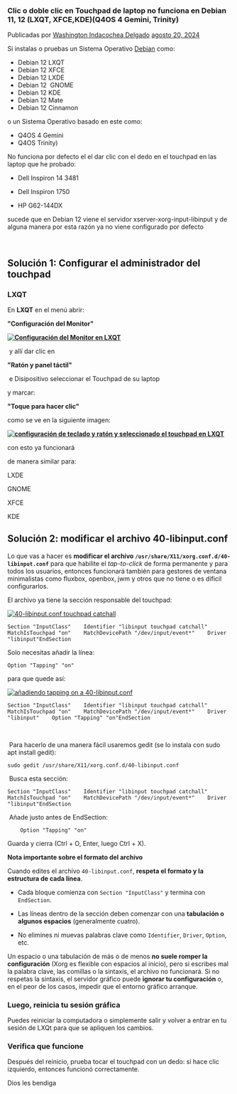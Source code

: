 ### Clic o doble clic en Touchpad de laptop no funciona en Debian 11, 12 (LXQT, XFCE,KDE)(Q4OS 4 Gemini, Trinity)

Publicadas por [Washington Indacochea Delgado](https://www.blogger.com/profile/17773143494819856315 "author profile")  [agosto 20, 2024](https://facilitarelsoftwarelibre.blogspot.com/2024/08/no-funciona-doble-clic-en-touchpad-dell-inspiron-1750-en-debian-12.html "permanent link")

Si instalas o pruebas un Sistema Operativo [Debian](https://facilitarelsoftwarelibre.blogspot.com/search/label/Descargar%20Debian) como:

  

-   Debian 12 LXQT
-   Debian 12 XFCE
-   Debian 12 LXDE
-   Debian 12  GNOME
-   Debian 12 KDE
-   Debian 12 Mate 
-   Debian 12 Cinnamon

o un Sistema Operativo basado en este como:  

-   Q4OS 4 Gemini
-   Q4OS Trinity)

No funciona por defecto el el dar clic con el dedo en el touchpad en las laptop que he probado:

-   Dell Inspiron 14 3481
-   Dell Inspiron 1750  
    
-   HP G62-144DX

sucede que en Debian 12 viene el servidor xserver-xorg-input-libinput y de alguna manera por esta razón ya no viene configurado por defecto  

   

## Solución 1: Configurar el administrador del touchpad  

### LXQT

En **LXQT** en el menú abrir:

**"Configuración del Monitor"**

**[![](https://blogger.googleusercontent.com/img/b/R29vZ2xl/AVvXsEiHZw4oKnXI-pKbqgYMiJkp9hVv0L5JRnxtJzdbCzgktCJ-MmlOF487Dx2EHlYgCWEp3kV9gacZ1o3G3l4jr-5YR2hqnsvxRLqfCSR5DGM8-omIS7SwLcwMM6wnDMbwwEEvkNrYx4xpvc5RRy35fC-hndIPsuMiPwwoH9NRHWIB8mYeHY0IyHlXOjyJb0U/s16000-rw/20250724-113605%20en%20men%C3%BA%20de%20LXQT%20Configuraci%C3%B3n%20del%20monitor.png "Configuración del Monitor en LXQT")](https://blogger.googleusercontent.com/img/b/R29vZ2xl/AVvXsEiHZw4oKnXI-pKbqgYMiJkp9hVv0L5JRnxtJzdbCzgktCJ-MmlOF487Dx2EHlYgCWEp3kV9gacZ1o3G3l4jr-5YR2hqnsvxRLqfCSR5DGM8-omIS7SwLcwMM6wnDMbwwEEvkNrYx4xpvc5RRy35fC-hndIPsuMiPwwoH9NRHWIB8mYeHY0IyHlXOjyJb0U/s847/20250724-113605%20en%20men%C3%BA%20de%20LXQT%20Configuraci%C3%B3n%20del%20monitor.png)**

 y allí dar clic en

**"Ratón y panel táctil"**  

 e Disipositivo seleccionar el Touchpad de su laptop

y marcar:

**"Toque para hacer clic"**

como se ve en la siguiente imagen:

**[![](https://blogger.googleusercontent.com/img/b/R29vZ2xl/AVvXsEiuSxvQSKyCn5SyQQTMIND7dmwACHH5l8sueIiicGeHR4SHjob58r5O-tMW77E0xpq2aYqqAllSV9RcV592xZAWm3UTGMki5rqHv_V7TNF-8MJARxZ9okIilEoFD6LcMC0S47cxGI8DbaYRR_JePWxg3EiPlDxUzUBUvfahS9LjTNQ6WkR3ZD2H7Z0jAhU/s16000-rw/20250724-113347%20configuraci%C3%B3n%20de%20teclado%20y%20rat%C3%B3n%20y%20seleccionado%20el%20touchpad%20en%20LXQT.png "configuración de teclado y ratón y seleccionado el touchpad en LXQT")](https://blogger.googleusercontent.com/img/b/R29vZ2xl/AVvXsEiuSxvQSKyCn5SyQQTMIND7dmwACHH5l8sueIiicGeHR4SHjob58r5O-tMW77E0xpq2aYqqAllSV9RcV592xZAWm3UTGMki5rqHv_V7TNF-8MJARxZ9okIilEoFD6LcMC0S47cxGI8DbaYRR_JePWxg3EiPlDxUzUBUvfahS9LjTNQ6WkR3ZD2H7Z0jAhU/s706/20250724-113347%20configuraci%C3%B3n%20de%20teclado%20y%20rat%C3%B3n%20y%20seleccionado%20el%20touchpad%20en%20LXQT.png)**

con esto ya funcionará

de manera similar para:

LXDE

GNOME

XFCE

KDE

  

## Solución 2: modificar el archivo 40-libinput.conf

Lo que vas a hacer es **modificar el archivo `/usr/share/X11/xorg.conf.d/40-libinput.conf`** para que habilite el _tap-to-click_ de forma permanente y para todos los usuarios, entonces funcionará también para gestores de ventana minimalistas como fluxbox, openbox, jwm y otros que no tiene o es dificil configurarlos.

El archivo ya tiene la sección responsable del touchpad:

[![](https://blogger.googleusercontent.com/img/b/R29vZ2xl/AVvXsEiPuh_cGzAMN627aokjHpoKf74OFr20TEc2adgIshut_itEm1vWLaK4lQTEldNrNIfpS3OqejqYt8WYw1kRwcBzfby5z8xqbbJzqC6xE_l77XamEqc3qF3b7X9TTq4EAbZSgPyF7te1Sf2vWNiNf-caRonhyphenhyphen7FEGIXRLOaS-r2JhJq-n2A7bTm_5qILg-k/s16000-rw/20250724-115138%2040-libinput.conf%20touchpad%20catchall.png "40-libinput.conf touchpad catchall")](https://blogger.googleusercontent.com/img/b/R29vZ2xl/AVvXsEiPuh_cGzAMN627aokjHpoKf74OFr20TEc2adgIshut_itEm1vWLaK4lQTEldNrNIfpS3OqejqYt8WYw1kRwcBzfby5z8xqbbJzqC6xE_l77XamEqc3qF3b7X9TTq4EAbZSgPyF7te1Sf2vWNiNf-caRonhyphenhyphen7FEGIXRLOaS-r2JhJq-n2A7bTm_5qILg-k/s677/20250724-115138%2040-libinput.conf%20touchpad%20catchall.png)

  

```
Section "InputClass"    Identifier "libinput touchpad catchall"    MatchIsTouchpad "on"    MatchDevicePath "/dev/input/event*"    Driver "libinput"EndSection

```

Solo necesitas añadir la línea:

```
Option "Tapping" "on"

```

para que quede así:

[![](https://blogger.googleusercontent.com/img/b/R29vZ2xl/AVvXsEiP9lrWpZyODR9-a13Zy2wf49iIMFU-iHOm_Q22B3xgjLeYAK8tEnKU4-9xhiWrEoW7nrSxPM3CH_khSEOxxRwJ7Tj0n_3e0TAJchAdQ-_JYpzY3lQfvHLUaQEkWvIXuzHl-rCm_Oh2iChtocYGAPKEuSNXSAH7ZpOVrCoBOelrnrLm6YITyhvKogflAr4/s16000-rw/20250724-115404%20a%C3%B1adiendo%20tapping%20on%20a%2040-libinput.conf.png "añadiendo tapping on a 40-libinput.conf")](https://blogger.googleusercontent.com/img/b/R29vZ2xl/AVvXsEiP9lrWpZyODR9-a13Zy2wf49iIMFU-iHOm_Q22B3xgjLeYAK8tEnKU4-9xhiWrEoW7nrSxPM3CH_khSEOxxRwJ7Tj0n_3e0TAJchAdQ-_JYpzY3lQfvHLUaQEkWvIXuzHl-rCm_Oh2iChtocYGAPKEuSNXSAH7ZpOVrCoBOelrnrLm6YITyhvKogflAr4/s682/20250724-115404%20a%C3%B1adiendo%20tapping%20on%20a%2040-libinput.conf.png)

```
Section "InputClass"    Identifier "libinput touchpad catchall"    MatchIsTouchpad "on"    MatchDevicePath "/dev/input/event*"    Driver "libinput"    Option "Tapping" "on"EndSection
```

 

 Para hacerlo de una manera fácil usaremos gedit (se lo instala con sudo apt install gedit):

```
sudo gedit /usr/share/X11/xorg.conf.d/40-libinput.conf
```

 Busca esta sección:

```
Section "InputClass"    Identifier "libinput touchpad catchall"    MatchIsTouchpad "on"    MatchDevicePath "/dev/input/event*"    Driver "libinput"EndSection

```

 Añade justo antes de EndSection:

```
    Option "Tapping" "on"

```

Guarda y cierra (Ctrl + O, Enter, luego Ctrl + X).

**Nota importante sobre el formato del archivo**

Cuando edites el archivo `40-libinput.conf`, **respeta el formato y la estructura de cada línea**.

-   Cada bloque comienza con `Section "InputClass"` y termina con `EndSection`.
    
-   Las líneas dentro de la sección deben comenzar con una **tabulación o algunos espacios** (generalmente cuatro).
    
-   No elimines ni muevas palabras clave como `Identifier`, `Driver`, `Option`, etc.
    

Un espacio o una tabulación de más o de menos **no suele romper la configuración** (Xorg es flexible con espacios al inicio), pero si escribes mal la palabra clave, las comillas o la sintaxis, el archivo no funcionará. Si no respetas la sintaxis, el servidor gráfico puede **ignorar tu configuración** o, en el peor de los casos, impedir que el entorno gráfico arranque.  

### **Luego, reinicia tu sesión gráfica**

Puedes reiniciar la computadora o simplemente salir y volver a entrar en tu sesión de LXQt para que se apliquen los cambios.  

### Verifica que funcione

Después del reinicio, prueba tocar el touchpad con un dedo: si hace clic izquierdo, entonces funcionó correctamente.

Dios les bendiga
